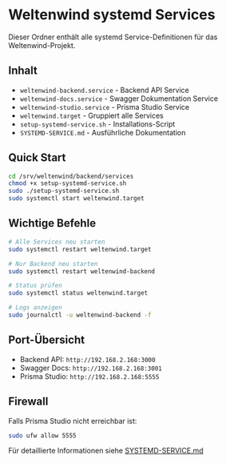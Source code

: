 # Weltenwind systemd Services

Dieser Ordner enthält alle systemd Service-Definitionen für das Weltenwind-Projekt.

## Inhalt

- `weltenwind-backend.service` - Backend API Service
- `weltenwind-docs.service` - Swagger Dokumentation Service  
- `weltenwind-studio.service` - Prisma Studio Service
- `weltenwind.target` - Gruppiert alle Services
- `setup-systemd-service.sh` - Installations-Script
- `SYSTEMD-SERVICE.md` - Ausführliche Dokumentation

## Quick Start

```bash
cd /srv/weltenwind/backend/services
chmod +x setup-systemd-service.sh
sudo ./setup-systemd-service.sh
sudo systemctl start weltenwind.target
```

## Wichtige Befehle

```bash
# Alle Services neu starten
sudo systemctl restart weltenwind.target

# Nur Backend neu starten  
sudo systemctl restart weltenwind-backend

# Status prüfen
sudo systemctl status weltenwind.target

# Logs anzeigen
sudo journalctl -u weltenwind-backend -f
```

## Port-Übersicht

- Backend API: `http://192.168.2.168:3000`
- Swagger Docs: `http://192.168.2.168:3001`  
- Prisma Studio: `http://192.168.2.168:5555`

## Firewall

Falls Prisma Studio nicht erreichbar ist:
```bash
sudo ufw allow 5555
```

Für detaillierte Informationen siehe [SYSTEMD-SERVICE.md](./SYSTEMD-SERVICE.md) 